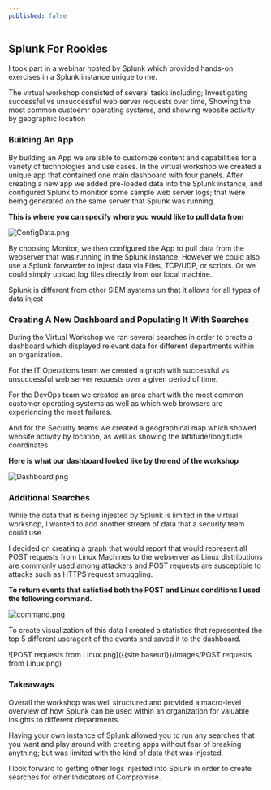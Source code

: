 ```yaml
---
published: false
---
```

## Splunk For Rookies
I took part in a webinar hosted by Splunk which provided hands-on exercises in a Splunk instance unique to me.

The virtual workshop consisted of several tasks including; Investigating successful vs unsuccessful web server requests over time, Showing the most common custoemr operating systems, and showing website activity by geographic location


### Building An App

By building an App we are able to customize content and capabilities for a variety of technologies and use cases. In the virtual workshop we created a unique app that contained one main dashboard with four panels. After creating a new app we added pre-loaded data into the Splunk instance, and configured Splunk to monitior some sample web server logs; that were being generated on the same server that Splunk was running.


****This is where you can specify where you would like to pull data from****

![ConfigData.png]({{site.baseurl}}/images/ConfigData.png)


By choosing Monitor, we then configured the App to pull data from the webserver that was running in the Splunk instance. However we could also use a Splunk forwarder to injest data via Files, TCP/UDP, or scripts. Or we could simply upload log files directly from our local machine.

Splunk is different from other SIEM systems un that it allows for all types of data injest


### Creating A New Dashboard and Populating It With Searches

During the Virtual Workshop we ran several searches in order to create a dashboard which displayed relevant data for different departments within an organization. 

For the IT Operations team we created a graph with successful vs unsuccessful web server requests over a given period of time.

For the DevOps team we created an area chart with the most common customer operating systems as well as which web browsers are experiencing the most failures.

And for the Security teams we created a geographical map which showed website activity by location, as well as showing the lattitude/longitude coordinates.

****Here is what our dashboard looked like by the end of the workshop****

![Dashboard.png]({{site.baseurl}}/images/Dashboard.png)

### Additional Searches

While the data that is being injested by Splunk is limited in the virtual workshop, I wanted to add another stream of data that a security team could use. 

I decided on creating a graph that would report that would represent all POST requests from Linux Machines to the webserver as Linux distributions are commonly used among attackers and POST requests are susceptible to attacks such as HTTPS request smuggling. 

**To return events that satisfied both the POST and Linux conditions I used the following command.**

![command.png]({{site.baseurl}}/images/command.png)

To create visualization of this data I created a statistics that represented the top 5 different useragent of the events and saved it to the dashboard.

![POST requests from Linux.png]({{site.baseurl}}/images/POST requests from Linux.png)


### Takeaways

Overall the workshop was well structured and provided a macro-level overview of how Splunk can be used within an organization for valuable insights to different departments.

Having your own instance of Splunk allowed you to run any searches that you want and play around with creating apps without fear of breaking anything; but was limited with the kind of data that was injested.

I look forward to getting other logs injested into Splunk in order to create searches for other Indicators of Compromise.
